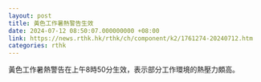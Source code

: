 ```yaml
---
layout: post
title: 黃色工作暑熱警告生效
date: 2024-07-12 08:50:07.000000000 +08:00
link: https://news.rthk.hk/rthk/ch/component/k2/1761274-20240712.htm
categories: rthk
---
```


黃色工作暑熱警告在上午8時50分生效，表示部分工作環境的熱壓力頗高。
